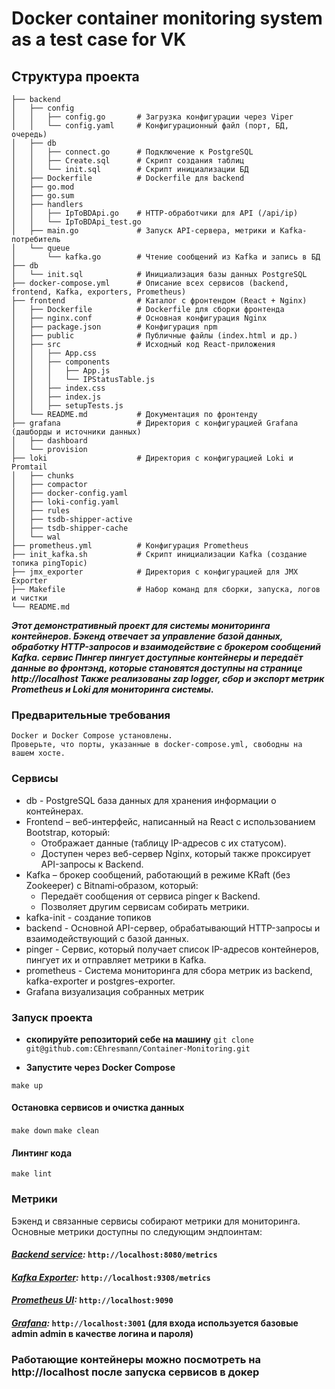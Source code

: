 # Docker container monitoring system as a test case for VK
## Структура проекта

```.
├── backend
│   ├── config
│   │   ├── config.go       # Загрузка конфигурации через Viper
│   │   └── config.yaml     # Конфигурационный файл (порт, БД, очередь)
│   ├── db
│   │   ├── connect.go      # Подключение к PostgreSQL
│   │   ├── Create.sql      # Скрипт создания таблиц
│   │   └── init.sql        # Скрипт инициализации БД
│   ├── Dockerfile          # Dockerfile для backend
│   ├── go.mod
│   ├── go.sum
│   ├── handlers
│   │   ├── IpToBDApi.go    # HTTP-обработчики для API (/api/ip)
│   │   └── IpToBDApi_test.go
│   ├── main.go             # Запуск API-сервера, метрики и Kafka-потребитель
│   └── queue
│       └── kafka.go        # Чтение сообщений из Kafka и запись в БД
├── db
│   └── init.sql            # Инициализация базы данных PostgreSQL
├── docker-compose.yml      # Описание всех сервисов (backend, frontend, Kafka, exporters, Prometheus)
├── frontend                # Каталог с фронтендом (React + Nginx)
│   ├── Dockerfile          # Dockerfile для сборки фронтенда
│   ├── nginx.conf          # Основная конфигурация Nginx
│   ├── package.json        # Конфигурация npm
│   ├── public              # Публичные файлы (index.html и др.)
│   ├── src                 # Исходный код React-приложения
│   │   ├── App.css
│   │   ├── components
│   │   │   ├── App.js
│   │   │   └── IPStatusTable.js
│   │   ├── index.css
│   │   ├── index.js
│   │   ├── setupTests.js
│   └── README.md           # Документация по фронтенду
├── grafana                 # Директория с конфигурацией Grafana (дашборды и источники данных)
│   ├── dashboard
│   └── provision
├── loki                    # Директория с конфигурацией Loki и Promtail
│   ├── chunks
│   ├── compactor
│   ├── docker-config.yaml
│   ├── loki-config.yaml
│   ├── rules
│   ├── tsdb-shipper-active
│   ├── tsdb-shipper-cache
│   └── wal
├── prometheus.yml          # Конфигурация Prometheus
├── init_kafka.sh           # Скрипт инициализации Kafka (создание топика pingTopic)
├── jmx_exporter            # Директория с конфигурацией для JMX Exporter
├── Makefile                # Набор команд для сборки, запуска, логов и чистки
└── README.md
```

**_Этот демонстративный проект для системы мониторинга контейнеров. Бэкенд отвечает за управление базой данных, обработку HTTP-запросов и взаимодействие с брокером сообщений Kafka. сервис Пингер пингует доступные контейнеры и передаёт данные во фронтэнд, которые становятся доступны на странице http://localhost Также реализованы zap logger, сбор и экспорт метрик Prometheus и Loki для мониторинга системы._**

### Предварительные требования

    Docker и Docker Compose установлены.
    Проверьте, что порты, указанные в docker-compose.yml, свободны на вашем хосте.

### Сервисы
- db - PostgreSQL база данных для хранения информации о контейнерах.
- Frontend – веб-интерфейс, написанный на React с использованием Bootstrap, который:
  - Отображает данные (таблицу IP-адресов с их статусом).
  - Доступен через веб-сервер Nginx, который также проксирует API-запросы к Backend.
- Kafka – брокер сообщений, работающий в режиме KRaft (без Zookeeper) с Bitnami‑образом, который:
  - Передаёт сообщения от сервиса pinger к Backend.
  - Позволяет другим сервисам собирать метрики.
- kafka-init - создание топиков
- backend - Основной API-сервер, обрабатывающий HTTP-запросы и взаимодействующий с базой данных.
- pinger - Сервис, который получает список IP-адресов контейнеров, пингует их и отправляет метрики в Kafka.
- prometheus - Система мониторинга для сбора метрик из backend, kafka-exporter и postgres-exporter.
- Grafana визуализация собранных метрик

### Запуск проекта

- **скопируйте репозиторий себе на машину**
```git clone git@github.com:CEhresmann/Container-Monitoring.git```

- **Запустите через Docker Compose**

```make up```

#### Остановка сервисов и очистка данных

```make down```
```make clean```

#### Линтинг кода

```make lint```

### Метрики

Бэкенд и связанные сервисы собирают метрики для мониторинга. Основные метрики доступны по следующим эндпоинтам:

#### *[Backend service](http://localhost:8080/metrics):* `http://localhost:8080/metrics`

#### *[Kafka Exporter](http://localhost:9308/metrics):* `http://localhost:9308/metrics`

#### *[Prometheus UI](http://localhost:9090):* `http://localhost:9090`

#### *[Grafana](http://localhost:3001):* `http://localhost:3001` (для входа используется базовые admin admin в качестве логина и пароля)

### Работающие контейнеры можно посмотреть на http://localhost после запуска сервисов в докер



